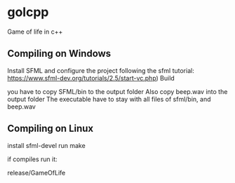 # golcpp
Game of life in c++

## Compiling on Windows

Install SFML and configure the project 
following the sfml tutorial: https://www.sfml-dev.org/tutorials/2.5/start-vc.php)
Build

you have to copy SFML/bin to the output folder
Also copy beep.wav into the output folder
The executable have to stay with all files of sfml/bin, and beep.wav

## Compiling on Linux

install sfml-devel
run make

if compiles run it:

release/GameOfLife
